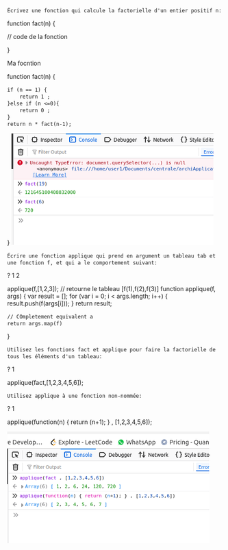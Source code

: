     Écrivez une fonction qui calcule la factorielle d'un entier positif n: 

	
function fact(n) {
 
   // code de la fonction
 
}

Ma focntion 


function fact(n) {
 
    if (n == 1) {
        return 1 ; 
    }else if (n <=0){
        return 0 ; 
    }
    return n * fact(n-1);
  
 }
![alt text](<Screenshot from 2025-03-07 15-22-02.png>)





    Écrire une fonction applique qui prend en argument un tableau tab et une fonction f, et qui a le comportement suivant: 

?
1
2
	
applique(f,[1,2,3]);
// retourne le tableau [f(1),f(2),f(3)]
function applique(f, args) {
    var result = [];
    for (var i = 0; i < args.length; i++) {
        result.push(f(args[i]));
    }
    return result;

    // COmpletement equivalent a 
    return args.map(f)
    
}



    Utilisez les fonctions fact et applique pour faire la factorielle de tous les éléments d'un tableau: 

?
1
	
applique(fact,[1,2,3,4,5,6]);

    Utilisez applique à une fonction non-nommée: 

?
1
	
applique(function(n) { return (n+1); } , [1,2,3,4,5,6]);

![alt text](<Screenshot from 2025-03-07 15-27-02.png>)
